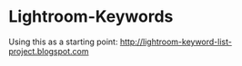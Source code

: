 # Lightroom-Keywords

Using this as a starting point:
http://lightroom-keyword-list-project.blogspot.com
